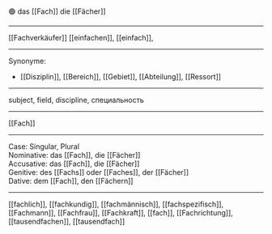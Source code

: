 🟢 das [[Fach]]
die [[Fächer]]

---
[[Fachverkäufer]]
[[einfachen]], [[einfach]], 


---
Synonyme:
- [[Disziplin]], [[Bereich]], [[Gebiet]], [[Abteilung]], [[Ressort]]

---
subject, field, discipline, специальность

---
[[Fach]]

---
Case: Singular, Plural  
Nominative: das [[Fach]], die [[Fächer]]  
Accusative: das [[Fach]], die [[Fächer]]  
Genitive: des [[Fachs]] oder [[Faches]], der [[Fächer]]  
Dative: dem [[Fach]], den [[Fächern]]

---
[[fachlich]], [[fachkundig]], [[fachmännisch]], [[fachspezifisch]], [[Fachmann]], [[Fachfrau]], [[Fachkraft]], [[fach]], [[Fachrichtung]], [[tausendfachen]], [[tausendfach]]